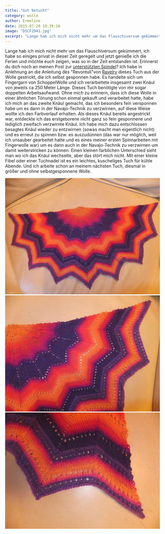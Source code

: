 ```yaml
---
title: "Gut betucht"
category: wolle
author: Ermeline
date: 2015-07-20 19:39:18
image: "DSCF2941.jpg"
excerpt: "Lange hab ich mich nicht mehr um das Flauschiversum gekümmert, ich habe so einiges privat in dieser Zeit geregelt und jetzt genieße ich die Ferien und möchte euch zeigen, was so in der Zeit entstanden ist. "
---
```


Lange hab ich mich nicht mehr um das Flauschiversum gekümmert, ich habe so einiges privat in dieser Zeit geregelt und jetzt genieße ich die Ferien und möchte euch zeigen, was so in der Zeit entstanden ist. Erinnerst du dich noch an meinen Post zur [unterstützten Spindel](http://flauschiversum.de/2015/05/unterstuetzte-spindel/)? Ich habe in Anlehnung an die Anleitung des "Revontuli"von [Ravelry](https://www.ravelry.com/account/login) dieses Tuch aus der Wolle gestrickt, die ich selbst gesponnen habe. Es handelte sich um Fingergarn von SchoppelWolle und ich verarbeitete insgesamt zwei Knäul von jeweils ca 250 Meter Länge. Dieses Tuch benötigte von mir sogar doppelten Arbeitsaufwand. Ohne mich zu erinnern, dass ich diese Wolle in einer ähnlichen Tönung schon einmal gekauft und verarbeitet hatte, habe ich mich an das zweite Knäul gemacht, das ich besonders fein versponnen habe um es dann in der Navajo-Technik zu verzwirnen, auf diese Weise wollte ich den Farbverlauf erhalten. Als dieses Knäul bereits angestrickt war, entdeckte ich das erstgeborene nicht ganz so fein gesponnene und lediglich zweifach verzwirnte Knäul. Ich habe mich dazu entschlossen besagtes Knäul wieder zu entzwirnen (sowas macht man eigentlich nicht) und es erneut zu spinnen bzw. es auszudünnen (das war nur möglich, weil ich unsauber gearbeitet hatte und es eines meiner ersten Spinnarbeiten mit Fingerwolle war) um es dann auch in der Navajo-Technik zu verzwirnen um damit weiterstricken zu können. Einen kleinen farblichen Unterschied sieht man wo ich das Knäul wechselte, aber das stört mich nicht. Mit einer kleine Fibel oder einer Tuchnadel ist es ein leichtes, kuscheliges Tuch für kühle Abende. Und ich arbeite schon an meinem nächsten Tuch, diesmal in größer und ohne selbstgesponnene Wolle.

![DSCF2941](DSCF2941.jpg)
![DSCF2942](DSCF2942.jpg)
![DSCF2943](DSCF2943.jpg)
